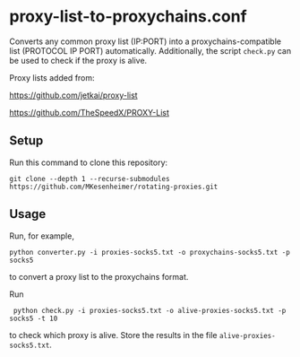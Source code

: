 # proxy-list-to-proxychains.conf
Converts any common proxy list (IP:PORT) into a proxychains-compatible list (PROTOCOL  	 IP PORT) automatically.
Additionally, the script `check.py` can be used to check if the proxy is alive.

Proxy lists added from:

https://github.com/jetkai/proxy-list

https://github.com/TheSpeedX/PROXY-List

## Setup
Run this command to clone this repository:
```
git clone --depth 1 --recurse-submodules https://github.com/MKesenheimer/rotating-proxies.git
```

## Usage
Run, for example,
```
python converter.py -i proxies-socks5.txt -o proxychains-socks5.txt -p socks5
```
to convert a proxy list to the proxychains format.

Run
```
 python check.py -i proxies-socks5.txt -o alive-proxies-socks5.txt -p socks5 -t 10
```
to check which proxy is alive. Store the results in the file `alive-proxies-socks5.txt`.
